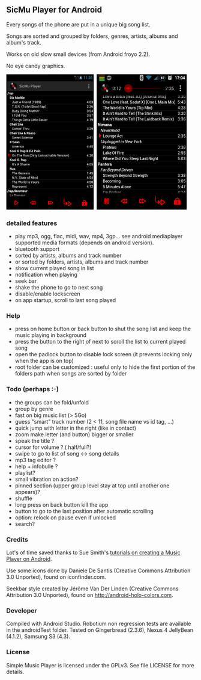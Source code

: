 ## SicMu Player for Android

Every songs of the phone are put in a unique big song list.

Songs are sorted and grouped by folders, genres, artists, albums and album's track.

Works on old slow small devices (from Android froyo 2.2).

No eye candy graphics.

![Folder list](screen4.7_folder.png)&nbsp;
![Artist list](screen3.5_artist.png)


### detailed features

- play mp3, ogg, flac, midi, wav, mp4, 3gp... see android mediaplayer supported media formats (depends on android version).
- bluetooth support
- sorted by artists, albums and track number
- or sorted by folders, artists, albums and track number
- show current played song in list
- notification when playing
- seek bar
- shake the phone to go to next song
- disable/enable lockscreen
- on app startup, scroll to last song played


### Help

- press on home button or back button to shut the song list and keep the music playing in background
- press the button to the right of next to scroll the list to current played song
- open the padlock button to disable lock screen (it prevents locking only when the app is on top)
- root folder can be customized : useful only to hide the first portion of the folders path when songs are sorted by folder


### Todo (perhaps :-)

- the groups can be fold/unfold
- group by genre
- fast on big music list (> 5Go)
- guess "smart" track number (2 < 11, song file name vs id tag, ...)
- quick jump with letter in the right (like in contact)
- zoom make letter (and button) bigger or smaller
- speak the title ?
- cursor for volume ? ( half/full?)
- swipe to go to list of song <-> song details
- mp3 tag editor ?
- help + infobulle ?
- playlist?
- small vibration on action?
- pinned section (upper group level stay at top until another one appears)?
- shuffle
- long press on back button kill the app
- button to go to the last position after automatic scrolling
- option: relock on pause even if unlocked
- search?


### Credits

Lot's of time saved thanks to Sue Smith's [tutorials on creating a Music Player on Android](http://code.tutsplus.com/tutorials/create-a-music-player-on-android-project-setup--mobile-22764).

Use some icons done by Daniele De Santis (Creative Commons Attribution 3.0 Unported), found on iconfinder.com.

Seekbar style created by Jérôme Van Der Linden (Creative Commons Attribution 3.0 Unported), found on http://android-holo-colors.com.


### Developer

Compiled with Android Studio.
Robotium non regression tests are available in the androidTest folder.
Tested on Gingerbread (2.3.6), Nexus 4 JellyBean (4.1.2), Samsung S3 (4.3).


### License

Simple Music Player is licensed under the GPLv3. See file LICENSE for more details.

